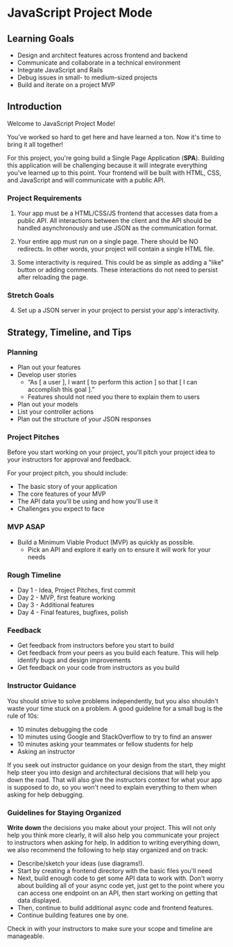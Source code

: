 # JavaScript Project Mode

## Learning Goals


- Design and architect features across frontend and backend
- Communicate and collaborate in a technical environment
- Integrate JavaScript and Rails
- Debug issues in small- to medium-sized projects
- Build and iterate on a project MVP

## Introduction

Welcome to JavaScript Project Mode!

You’ve worked so hard to get here and have learned a ton. Now it's time to bring it all together!

For this project, you're going build a Single Page Application (**SPA**).
Building this application will be challenging because it will integrate
everything you've learned up to this point. Your frontend will be
built with HTML, CSS, and JavaScript and will communicate with a
public API.


### Project Requirements

1. Your app must be a HTML/CSS/JS frontend that accesses data from a public API.
   All interactions between the client and the API should be handled
   asynchronously and use JSON as the communication format.

2. Your entire app must run on a single page. There should be NO redirects. In
   other words, your project will contain a single HTML file.

3. Some interactivity is required. This could be as simple as adding a "like"
   button or adding comments. These interactions do not need to persist after
   reloading the page.

### Stretch Goals

4. Set up a JSON server in your project to persist your app's interactivity.

## Strategy, Timeline, and Tips

### Planning

- Plan out your features
- Develop user stories
  - “As [ a user ], I want [ to perform this action ] so that [ I can accomplish this goal ].”
  - Features should not need you there to explain them to users
- Plan out your models
- List your controller actions
- Plan out the structure of your JSON responses

### Project Pitches

Before you start working on your project, you'll pitch your project idea to your
instructors for approval and feedback.

For your project pitch, you should include:

- The basic story of your application
- The core features of your MVP
- The API data you'll be using and how you'll use it
- Challenges you expect to face

### MVP ASAP

- Build a Minimum Viable Product (MVP) as quickly as possible.
  - Pick an API and explore it early on to ensure it will work for your needs

### Rough Timeline

* Day 1 - Idea, Project Pitches, first commit
* Day 2 - MVP, first feature working
* Day 3 - Additional features
* Day 4 - Final features, bugfixes, polish

### Feedback

- Get feedback from instructors before you start to build
- Get feedback from your peers as you build each feature. This will help
  identify bugs and design improvements
- Get feedback on your code from instructors as you build

### Instructor Guidance

You should strive to solve problems independently, but you also shouldn't waste
your time stuck on a problem. A good guideline for a small bug is the rule of
10s:

- 10 minutes debugging the code
- 10 minutes using Google and StackOverflow to try to find an answer
- 10 minutes asking your teammates or fellow students for help
- Asking an instructor

If you seek out instructor guidance on your design from the start, they might
help steer you into design and architectural decisions that will help you down
the road. That will also give the instructors context for what your app is
supposed to do, so you won't need to explain everything to them when asking for
help debugging.

### Guidelines for Staying Organized

**Write down** the decisions you make about your project. This will not only
help you think more clearly, it will also help you communicate your project to
instructors when asking for help. In addition to writing everything down, we
also recommend the following to help stay organized and on track:

- Describe/sketch your ideas (use diagrams!).
- Start by creating a frontend directory with the basic files you'll need
- Next, build enough code to get some API data to work with. Don't worry about
  building all of your async code yet, just get to the point where you can
  access one endpoint on an API, then start working on getting that data
  displayed.
- Then, continue to build additional async code and frontend features.
- Continue building features one by one.

Check in with your instructors to make sure your scope and timeline are
manageable.
